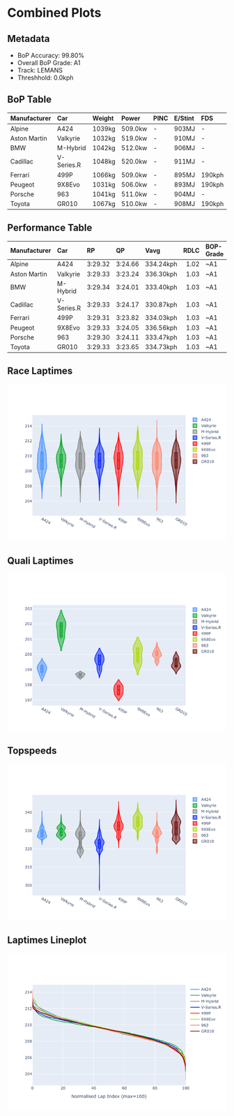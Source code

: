 # Combined Plots

## Metadata

- BoP Accuracy: 99.80%
- Overall BoP Grade: A1
- Track: LEMANS
- Threshhold: 0.0kph

## BoP Table
| Manufacturer   | Car        | Weight   | Power   | PINC   | E/Stint   | FDS    |
|:---------------|:-----------|:---------|:--------|:-------|:----------|:-------|
| Alpine         | A424       | 1039kg   | 509.0kw | -      | 903MJ     | -      |
| Aston Martin   | Valkyrie   | 1032kg   | 519.0kw | -      | 910MJ     | -      |
| BMW            | M-Hybrid   | 1042kg   | 512.0kw | -      | 906MJ     | -      |
| Cadillac       | V-Series.R | 1048kg   | 520.0kw | -      | 911MJ     | -      |
| Ferrari        | 499P       | 1066kg   | 509.0kw | -      | 895MJ     | 190kph |
| Peugeot        | 9X8Evo     | 1031kg   | 506.0kw | -      | 893MJ     | 190kph |
| Porsche        | 963        | 1041kg   | 511.0kw | -      | 904MJ     | -      |
| Toyota         | GR010      | 1067kg   | 510.0kw | -      | 908MJ     | 190kph |

## Performance Table
| Manufacturer   | Car        | RP      | QP      | Vavg      |   RDLC | BOP-Grade   | Match   |
|:---------------|:-----------|:--------|:--------|:----------|-------:|:------------|:--------|
| Alpine         | A424       | 3:29.32 | 3:24.66 | 334.24kph |   1.02 | ~A1         | 99.65%  |
| Aston Martin   | Valkyrie   | 3:29.33 | 3:23.24 | 336.30kph |   1.03 | ~A1         | 100.00% |
| BMW            | M-Hybrid   | 3:29.34 | 3:24.01 | 333.40kph |   1.03 | ~A1         | 100.00% |
| Cadillac       | V-Series.R | 3:29.33 | 3:24.17 | 330.87kph |   1.03 | ~A1         | 99.96%  |
| Ferrari        | 499P       | 3:29.31 | 3:23.82 | 334.03kph |   1.03 | ~A1         | 99.94%  |
| Peugeot        | 9X8Evo     | 3:29.33 | 3:24.05 | 336.56kph |   1.03 | ~A1         | 99.00%  |
| Porsche        | 963        | 3:29.30 | 3:24.11 | 333.47kph |   1.03 | ~A1         | 99.89%  |
| Toyota         | GR010      | 3:29.33 | 3:23.65 | 334.73kph |   1.03 | ~A1         | 99.97%  |

## Race Laptimes
![Race Laptimes](images/race_violin.png)

## Quali Laptimes
![Quali Laptimes](images/quali_violin.png)

## Topspeeds
![Topspeeds](images/topspeed_violin.png)

## Laptimes Lineplot
![Laptimes Lineplot](images/laptime_line.png)

